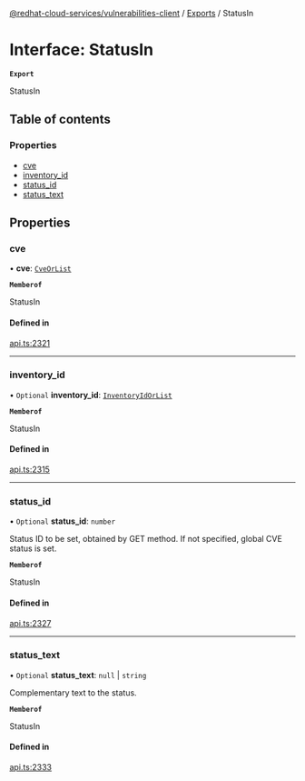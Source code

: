 [@redhat-cloud-services/vulnerabilities-client](../README.md) / [Exports](../modules.md) / StatusIn

# Interface: StatusIn

**`Export`**

StatusIn

## Table of contents

### Properties

- [cve](StatusIn.md#cve)
- [inventory\_id](StatusIn.md#inventory_id)
- [status\_id](StatusIn.md#status_id)
- [status\_text](StatusIn.md#status_text)

## Properties

### cve

• **cve**: [`CveOrList`](../modules.md#cveorlist)

**`Memberof`**

StatusIn

#### Defined in

[api.ts:2321](https://github.com/RedHatInsights/javascript-clients/blob/main/packages/vulnerabilities/git-api/api.ts#L2321)

___

### inventory\_id

• `Optional` **inventory\_id**: [`InventoryIdOrList`](../modules.md#inventoryidorlist)

**`Memberof`**

StatusIn

#### Defined in

[api.ts:2315](https://github.com/RedHatInsights/javascript-clients/blob/main/packages/vulnerabilities/git-api/api.ts#L2315)

___

### status\_id

• `Optional` **status\_id**: `number`

Status ID to be set, obtained by GET method. If not specified, global CVE status is set.

**`Memberof`**

StatusIn

#### Defined in

[api.ts:2327](https://github.com/RedHatInsights/javascript-clients/blob/main/packages/vulnerabilities/git-api/api.ts#L2327)

___

### status\_text

• `Optional` **status\_text**: ``null`` \| `string`

Complementary text to the status.

**`Memberof`**

StatusIn

#### Defined in

[api.ts:2333](https://github.com/RedHatInsights/javascript-clients/blob/main/packages/vulnerabilities/git-api/api.ts#L2333)
